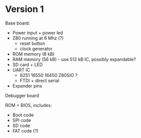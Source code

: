 # Version 1

Base board:
- Power input + power led
- Z80 running at 6 Mhz (?)
  - reset button
  - clock generator
- ROM memory (8 kB)
- RAM memory (56 kB) - use 512 kB IC, possibly expandable?
- SD card + LED
- UART IC
  - 8251 16550 16450 Z80SIO ?
  - FTDI + direct serial
- Expander pins

Debugger board

ROM = BIOS, includes:
- Boot code
- SPI code
- SD code
- FAT code (?)
